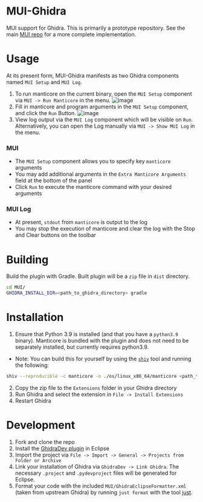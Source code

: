 # MUI-Ghidra
MUI support for Ghidra. This is primarily a prototype repository. See the main [MUI repo](https://github.com/trailofbits/mui) for a more complete implementation.

# Usage

At its present form, MUI-Ghidra manifests as two Ghidra components named `MUI Setup` and `MUI Log`. 

1. To run manticore on the current binary, open the `MUI Setup` component via `MUI -> Run Manticore` in the menu.
![image](https://user-images.githubusercontent.com/29654756/149530110-616c19c0-24b0-4371-ada8-f149a21c2cea.png)
2. Fill in manticore and program arguments in the `MUI Setup` component, and click the `Run` Button.
![image](https://user-images.githubusercontent.com/29654756/149530250-a1c38cef-da37-46aa-819e-f54f50edcad1.png)
3. View log output via the `MUI Log` component which will be visible on `Run`. Alternatively, you can open the Log manually via `MUI -> Show MUI Log` in the menu. 

### MUI
- The `MUI Setup` component allows you to specify key `manticore` arguments
- You may add additional arguments in the `Extra Manticore Arguments` field at the bottom of the panel
- Click `Run` to execute the manticore command with your desired arguments

### MUI Log
- At present, `stdout` from `manticore` is output to the log
- You may stop the execution of manticore and clear the log with the Stop and Clear buttons on the toolbar

# Building

Build the plugin with Gradle. Built plugin will be a `zip` file in `dist` directory.

```bash
cd MUI/
GHIDRA_INSTALL_DIR=<path_to_ghidra_directory> gradle
```

# Installation

1. Ensure that Python 3.9 is installed (and that you have a `python3.9` binary). Manticore is bundled with the plugin and does not need to be separately installed, but currently requires python3.9.

  * Note: You can build this for yourself by using the [`shiv`](https://shiv.readthedocs.io/en/latest/) tool and running the following:
```sh
shiv --reproducible -c manticore -o ./os/linux_x86_64/manticore <path_to_local>/manticore[native]
```
2. Copy the zip file to the `Extensions` folder in your Ghidra directory 
3. Run Ghidra and select the extension in `File -> Install Extensions`
4. Restart Ghidra 

# Development

1. Fork and clone the repo
2. Install the [GhidraDev plugin](https://github.com/NationalSecurityAgency/ghidra/blob/master/GhidraBuild/EclipsePlugins/GhidraDev/GhidraDevPlugin/GhidraDev_README.html) in Eclipse
3. Import the project via `File -> Import -> General -> Projects from Folder or Archive`
4. Link your installation of Ghidra via `GhidraDev -> Link Ghidra`. The necessary `.project` and `.pydevproject` files will be generated for Eclipse.
5. Format your code with the included `MUI/GhidraEclipseFormatter.xml` (taken from upstream Ghidra) by running `just format` with the tool [just](https://github.com/casey/just).
